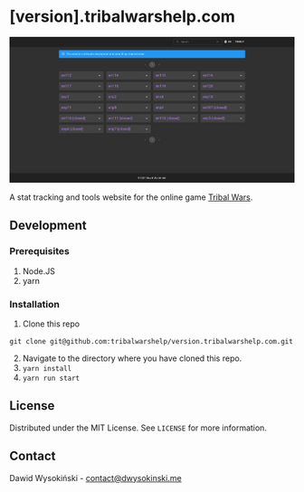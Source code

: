 # [version].tribalwarshelp.com

![Screenshot](/screenshots/indexpage.png?raw=true)

A stat tracking and tools website for the online game [Tribal Wars](https://tribalwars.net).

## Development

### Prerequisites

1. Node.JS
2. yarn

### Installation

1. Clone this repo
```
git clone git@github.com:tribalwarshelp/version.tribalwarshelp.com.git
```
2. Navigate to the directory where you have cloned this repo.
3. ``yarn install``
4. ``yarn run start``

## License

Distributed under the MIT License. See ``LICENSE`` for more information.

## Contact

Dawid Wysokiński - [contact@dwysokinski.me](mailto:contact@dwysokinski.me)
